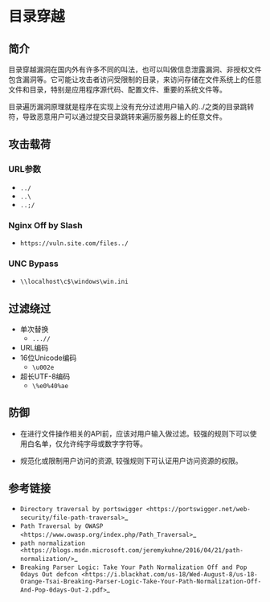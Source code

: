 
# 目录穿越


## 简介

目录穿越漏洞在国内外有许多不同的叫法，也可以叫做信息泄露漏洞、非授权文件包含漏洞等。它可能让攻击者访问受限制的目录，来访问存储在文件系统上的任意文件和目录，特别是应用程序源代码、配置文件、重要的系统文件等。

目录遍历漏洞原理就是程序在实现上没有充分过滤用户输入的../之类的目录跳转符，导致恶意用户可以通过提交目录跳转来遍历服务器上的任意文件。

## 攻击载荷


### URL参数

- ``../``
- ``..\``
- ``..;/``

### Nginx Off by Slash

- ``https://vuln.site.com/files../``

### UNC Bypass

- ``\\localhost\c$\windows\win.ini``

## 过滤绕过

- 单次替换
    - ``...//``
- URL编码
- 16位Unicode编码
    - ``\u002e``
- 超长UTF-8编码
    - ``\%e0%40%ae``

## 防御

- 在进行文件操作相关的API前，应该对用户输入做过滤。较强的规则下可以使用白名单，仅允许纯字母或数字字符等。

- 规范化或限制用户访问的资源, 较强规则下可认证用户访问资源的权限。

## 参考链接

- `Directory traversal by portswigger <https://portswigger.net/web-security/file-path-traversal>`_
- `Path Traversal by OWASP <https://www.owasp.org/index.php/Path_Traversal>`_
- `path normalization <https://blogs.msdn.microsoft.com/jeremykuhne/2016/04/21/path-normalization/>`_
- `Breaking Parser Logic: Take Your Path Normalization Off and Pop 0days Out defcon <https://i.blackhat.com/us-18/Wed-August-8/us-18-Orange-Tsai-Breaking-Parser-Logic-Take-Your-Path-Normalization-Off-And-Pop-0days-Out-2.pdf>`_
